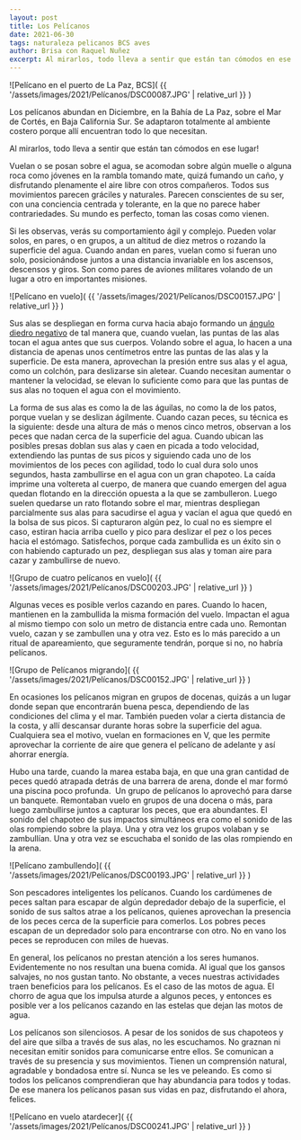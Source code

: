 ```yaml
---
layout: post
title: Los Pelícanos
date: 2021-06-30
tags: naturaleza pelicanos BCS aves
author: Brisa con Raquel Nuñez
excerpt: Al mirarlos, todo lleva a sentir que están tan cómodos en ese lugar!
---
```


![Pelícano en el puerto de La Paz, BCS](
  {{ '/assets/images/2021/Pelícanos/DSC00087.JPG' | relative_url }}
)

Los pelícanos abundan en Diciembre, en la Bahía de La Paz, sobre el Mar de
Cortés, en Baja California Sur. Se adaptaron totalmente al ambiente costero
porque allí encuentran todo lo que necesitan.

Al mirarlos, todo lleva a sentir que están tan cómodos en ese lugar!

Vuelan o se posan sobre el agua, se acomodan sobre algún muelle o alguna roca
como jóvenes en la rambla tomando mate, quizá fumando un caño,
y disfrutando plenamente el aire libre con otros compañeros. Todos
sus movimientos parecen gráciles y naturales. Parecen conscientes de su ser,
con una conciencia centrada y tolerante, en la que no parece haber
contrariedades. Su mundo es perfecto, toman las cosas como vienen.

Si les observas, verás su comportamiento ágil y complejo. Pueden volar solos,
en pares, o en grupos, a un altitud de diez metros o rozando la superficie del
agua. Cuando andan en pares, vuelan como si fueran uno solo,
posicionándose juntos a una distancia invariable en los
ascensos, descensos y giros. Son como pares de aviones militares volando de un
lugar a otro en importantes misiones.

![Pelícano en vuelo](
  {{ '/assets/images/2021/Pelícanos/DSC00157.JPG' | relative_url }}
)

Sus alas se despliegan en forma curva hacia abajo formando un
[ángulo diedro negativo][diedro]
de tal manera que, cuando vuelan, las puntas de las alas tocan el agua antes
que sus cuerpos. Volando sobre el agua, lo hacen a una distancia de apenas
unos centímetros entre las puntas de las alas y la superficie. De esta manera,
aprovechan la presión entre sus alas y el agua, como un colchón, para
deslizarse sin aletear. Cuando necesitan aumentar o mantener la velocidad, se
elevan lo suficiente como para que las puntas de sus alas no toquen el agua con
el movimiento.

La forma de sus alas es como la de las águilas, no como la de los patos, porque
vuelan y se deslizan ágilmente. Cuando cazan peces, su técnica es la siguiente:
desde una altura de más o menos cinco metros, observan a los peces que nadan
cerca de la superficie del agua. Cuando ubican las posibles presas doblan sus
alas y caen en picada a todo velocidad, extendiendo las puntas de sus picos y
siguiendo cada uno de los movimientos de los peces con agilidad, todo lo cual
dura solo unos segundos, hasta zambullirse en el agua con un gran chapoteo. La
caída imprime una voltereta al cuerpo, de manera que cuando emergen del agua
quedan flotando en la dirección opuesta a la que se zambulleron. Luego suelen
quedarse un rato flotando sobre el mar, mientras despliegan parcialmente sus
alas para sacudirse el agua y vacían el agua que quedó en la bolsa de sus
picos. Si capturaron algún pez, lo cual no es siempre el caso, estiran hacia
arriba cuello y pico para deslizar el pez o los peces hacia el estómago.
Satisfechos, porque cada zambullida es un éxito sin o con habiendo capturado un
pez, despliegan sus alas y toman aire para cazar y zambullirse de nuevo.

![Grupo de cuatro pelícanos en vuelo](
  {{ '/assets/images/2021/Pelícanos/DSC00203.JPG' | relative_url }}
)

Algunas veces es posible verlos cazando en pares. Cuando lo hacen, mantienen en
la zambullida la misma formación del vuelo. Impactan el agua al mismo tiempo
con solo un metro de distancia entre cada uno. Remontan vuelo, cazan y se
zambullen una y otra vez. Esto es lo más parecido a un ritual de apareamiento,
que seguramente tendrán, porque si no, no habría pelícanos.

![Grupo de Pelícanos migrando](
  {{ '/assets/images/2021/Pelícanos/DSC00152.JPG' | relative_url }}
)

En ocasiones los pelícanos migran en grupos de docenas, quizás a un lugar donde
sepan que encontrarán buena pesca, dependiendo de las condiciones del clima y
el mar. También pueden volar a cierta distancia de la costa, y allí descansar
durante horas sobre la superficie del agua. Cualquiera sea el motivo, vuelan en
formaciones en V, que les permite aprovechar la corriente de aire que genera el
pelícano de adelante y así ahorrar energí­a.

Hubo una tarde, cuando la marea estaba baja, en que una gran cantidad de peces
quedó atrapada detrás de una barrera de arena, donde el mar formó una piscina
poco profunda.  Un grupo de pelícanos lo aprovechó para darse un banquete.
Remontaban vuelo en grupos de una docena o más, para luego zambullirse juntos a
capturar los peces, que era abundantes. El sonido del chapoteo de sus impactos
simultáneos era como el sonido de las olas rompiendo sobre la playa. Una y otra
vez los grupos volaban y se zambullían. Una y otra vez se escuchaba el sonido
de las olas rompiendo en la arena.

![Pelícano zambullendo](
  {{ '/assets/images/2021/Pelícanos/DSC00193.JPG' | relative_url }}
)

Son pescadores inteligentes los pelícanos. Cuando los cardúmenes de peces
saltan para escapar de algún depredador debajo de la superficie, el sonido de
sus saltos atrae a los pelícanos, quienes aprovechan la presencia de los peces
cerca de la superficie para comerlos. Los pobres peces escapan de un depredador
solo para encontrarse con otro. No en vano los peces se reproducen con miles de
huevas.

En general, los pelícanos no prestan atención a los seres humanos. 
Evidentemente no nos resultan una buena comida. Al igual que los gansos
salvajes, no nos gustan tanto. No obstante, a veces nuestras actividades traen
beneficios para los pelícanos. Es el caso de las motos de agua. El chorro de
agua que los impulsa aturde a algunos peces, y entonces es posible ver a los
pelícanos cazando en las estelas que dejan las motos de agua.

Los pelícanos son silenciosos. A pesar de los sonidos de sus chapoteos y del
aire que silba a través de sus alas, no les escuchamos. No graznan ni necesitan
emitir sonidos para comunicarse entre ellos. Se comunican a través de su
presencia y sus movimientos. Tienen un comprensión natural, agradable y
bondadosa entre sí. Nunca se les ve peleando. Es como si todos los pelícanos
comprendieran que hay abundancia para todos y todas. De ese manera los
pelícanos pasan sus vidas en paz, disfrutando el ahora, felices.

![Pelícano en vuelo atardecer](
  {{ '/assets/images/2021/Pelícanos/DSC00241.JPG' | relative_url }}
)

[diedro]: https://es.m.wikipedia.org/wiki/%C3%81ngulo_diedro_(aeron%C3%A1utica)
  "Explicación por ángulo diedro"
